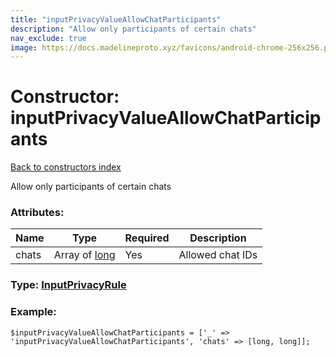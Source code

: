 ```yaml
---
title: "inputPrivacyValueAllowChatParticipants"
description: "Allow only participants of certain chats"
nav_exclude: true
image: https://docs.madelineproto.xyz/favicons/android-chrome-256x256.png
---
```

# Constructor: inputPrivacyValueAllowChatParticipants  
[Back to constructors index](/API_docs/constructors/index.html)



Allow only participants of certain chats

### Attributes:

| Name     |    Type       | Required | Description |
|----------|---------------|----------|-------------|
|chats|Array of [long](/API_docs/types/long.html) | Yes|Allowed chat IDs|



### Type: [InputPrivacyRule](/API_docs/types/InputPrivacyRule.html)


### Example:

```
$inputPrivacyValueAllowChatParticipants = ['_' => 'inputPrivacyValueAllowChatParticipants', 'chats' => [long, long]];
```  
